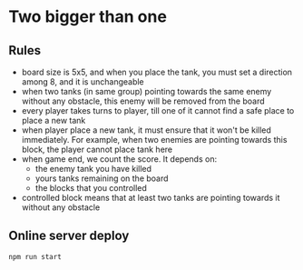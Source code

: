 # Two bigger than one

## Rules

- board size is 5x5, and when you place the tank, you must set a direction among 8, and it is unchangeable
- when two tanks (in same group) pointing towards the same enemy without any obstacle, this enemy will be removed from the board
- every player takes turns to player, till one of it cannot find a safe place to place a new tank
- when player place a new tank, it must ensure that it won't be killed immediately. For example, when two enemies are pointing towards this block, the player cannot place tank here
- when game end, we count the score. It depends on:
  - the enemy tank you have killed
  - yours tanks remaining on the board
  - the blocks that you controlled
- controlled block means that at least two tanks are pointing towards it without any obstacle

## Online server deploy

`npm run start`

